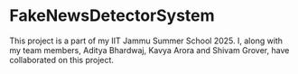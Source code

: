 # FakeNewsDetectorSystem
This project is a part of my IIT Jammu Summer School 2025. I, along with my team members, Aditya Bhardwaj, Kavya Arora and Shivam Grover, have collaborated on this project.
